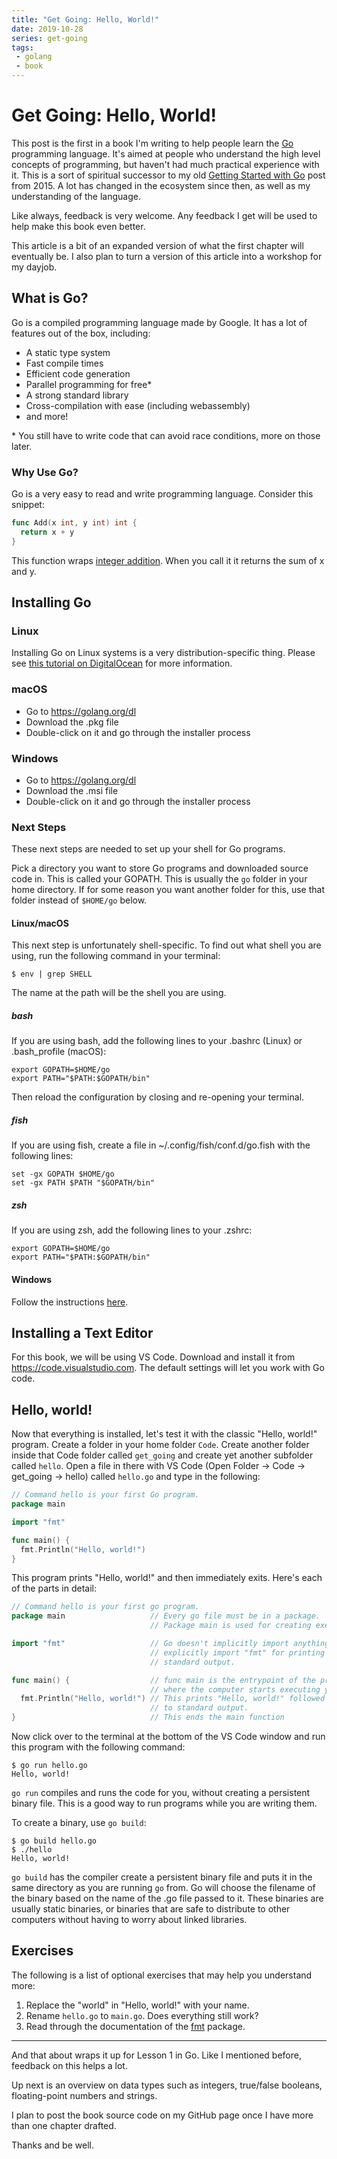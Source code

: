 ```yaml
---
title: "Get Going: Hello, World!"
date: 2019-10-28
series: get-going
tags:
 - golang
 - book
---
```


# Get Going: Hello, World!

This post is the first in a book I'm writing to help people learn the
[Go][go] programming language. It's aimed at people who understand the high
level concepts of programming, but haven't had much practical experience with
it. This is a sort of spiritual successor to my old 
[Getting Started with Go][gswg] post from 2015. A lot has changed in the
ecosystem since then, as well as my understanding of the language.

[go]: https://golang.org
[gswg]: https://christine.website/blog/getting-started-with-go-2015-01-28

Like always, feedback is very welcome. Any feedback I get will be used to help
make this book even better.

This article is a bit of an expanded version of what the first chapter will
eventually be. I also plan to turn a version of this article into a workshop for
my dayjob.

## What is Go?

Go is a compiled programming language made by Google. It has a lot of features
out of the box, including:

* A static type system
* Fast compile times
* Efficient code generation
* Parallel programming for free*
* A strong standard library
* Cross-compilation with ease (including webassembly)
* and more!

\* You still have to write code that can avoid race conditions, more on those
later.

### Why Use Go?

Go is a very easy to read and write programming language. Consider this snippet:

```go
func Add(x int, y int) int {
  return x + y
}
```

This function wraps [integer
addition](https://golang.org/ref/spec#Arithmetic_operators). When you call it it
returns the sum of x and y.

## Installing Go

### Linux

Installing Go on Linux systems is a very distribution-specific thing. Please see
[this tutorial on
DigitalOcean](https://www.digitalocean.com/community/tutorials/how-to-install-go-on-ubuntu-18-04)
for more information. 

### macOS

* Go to https://golang.org/dl
* Download the .pkg file
* Double-click on it and go through the installer process

### Windows

* Go to https://golang.org/dl
* Download the .msi file
* Double-click on it and go through the installer process

### Next Steps

These next steps are needed to set up your shell for Go programs.

Pick a directory you want to store Go programs and downloaded source code in.
This is called your GOPATH. This is usually the `go` folder in
your home directory. If for some reason you want another folder for this, use
that folder instead of `$HOME/go` below.

#### Linux/macOS

This next step is unfortunately shell-specific. To find out what shell you are
using, run the following command in your terminal:

```console
$ env | grep SHELL
```

The name at the path will be the shell you are using.

#####  bash

If you are using bash, add the following lines to your .bashrc (Linux) or
.bash_profile (macOS):

```
export GOPATH=$HOME/go
export PATH="$PATH:$GOPATH/bin"
```

Then reload the configuration by closing and re-opening your terminal.

##### fish

If you are using fish, create a file in ~/.config/fish/conf.d/go.fish with the
following lines:

```
set -gx GOPATH $HOME/go
set -gx PATH $PATH "$GOPATH/bin"
```

##### zsh

If you are using zsh, add the following lines to your .zshrc:

```
export GOPATH=$HOME/go
export PATH="$PATH:$GOPATH/bin"
```

#### Windows

Follow the instructions
[here](https://github.com/golang/go/wiki/SettingGOPATH#windows).

## Installing a Text Editor

For this book, we will be using VS Code. Download and install it 
from https://code.visualstudio.com. The default settings will let you work with
Go code.

## Hello, world!

Now that everything is installed, let's test it with the classic "Hello, world!"
program. Create a folder in your home folder `Code`. Create another folder
inside that Code folder called `get_going` and create yet another subfolder
called `hello`. Open a file in there with VS Code (Open Folder -> Code ->
get_going -> hello) called `hello.go` and type in the following:

```go
// Command hello is your first Go program.
package main

import "fmt"

func main() {
  fmt.Println("Hello, world!")
}
```

This program prints "Hello, world!" and then immediately exits. Here's each of
the parts in detail:

```go
// Command hello is your first go program.
package main                   // Every go file must be in a package. 
                               // Package main is used for creating executable files.

import "fmt"                   // Go doesn't implicitly import anything. You need to 
                               // explicitly import "fmt" for printing text to 
                               // standard output.

func main() {                  // func main is the entrypoint of the program, or 
                               // where the computer starts executing your code
  fmt.Println("Hello, world!") // This prints "Hello, world!" followed by a newline
                               // to standard output.
}                              // This ends the main function
```

Now click over to the terminal at the bottom of the VS Code window and run this
program with the following command:

```console
$ go run hello.go
Hello, world!
```

`go run` compiles and runs the code for you, without creating a persistent binary
file. This is a good way to run programs while you are writing them.

To create a binary, use `go build`:

```console
$ go build hello.go
$ ./hello
Hello, world!
```

`go build` has the compiler create a persistent binary file and puts it in the
same directory as you are running `go` from. Go will choose the filename of the
binary based on the name of the .go file passed to it. These binaries are
usually static binaries, or binaries that are safe to distribute to other
computers without having to worry about linked libraries.

## Exercises

The following is a list of optional exercises that may help you understand more:

1. Replace the "world" in "Hello, world!" with your name.
2. Rename `hello.go` to `main.go`. Does everything still work?
3. Read through the documentation of the [fmt][fmt] package.

[fmt]: https://golang.org/pkg/fmt

---

And that about wraps it up for Lesson 1 in Go. Like I mentioned before, feedback
on this helps a lot. 

Up next is an overview on data types such as integers, true/false booleans,
floating-point numbers and strings. 

I plan to post the book source code on my GitHub page once I have more than one
chapter drafted.


Thanks and be well.
